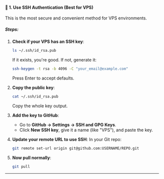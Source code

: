 #### 🔐 1. **Use SSH Authentication (Best for VPS)**
This is the most secure and convenient method for VPS environments.

##### Steps:
1. **Check if your VPS has an SSH key**:
   ```bash
   ls ~/.ssh/id_rsa.pub
   ```
   If it exists, you're good. If not, generate it:
   ```bash
   ssh-keygen -t rsa -b 4096 -C "your_email@example.com"
   ```
   Press Enter to accept defaults.

2. **Copy the public key**:
   ```bash
   cat ~/.ssh/id_rsa.pub
   ```
   Copy the whole key output.

3. **Add the key to GitHub**:
   - Go to **GitHub → Settings → SSH and GPG Keys**.
   - Click **New SSH key**, give it a name (like "VPS"), and paste the key.

4. **Update your remote URL to use SSH**:
   In your Git repo:
   ```bash
   git remote set-url origin git@github.com:USERNAME/REPO.git
   ```

5. **Now pull normally**:
   ```bash
   git pull
   ```
---

